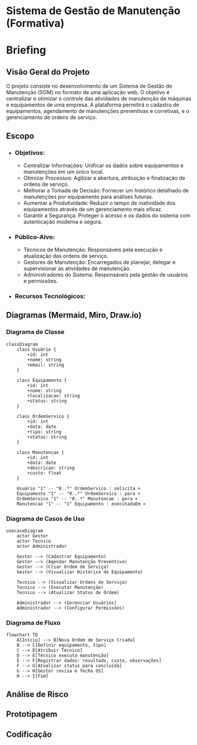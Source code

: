 # Sistema de Gestão de Manutenção (Formativa)

# Briefing

## Visão Geral do Projeto
O projeto consiste no desenvolvimento de um Sistema de Gestão de Manutenção (SGM) no formato de uma aplicação web. O objetivo é centralizar e otimizar o controle das atividades de manutenção de máquinas e equipamentos de uma empresa. A plataforma permitirá o cadastro de equipamentos, agendamento de manutenções preventivas e corretivas, e o gerenciamento de ordens de serviço.


## Escopo

- ### Objetivos:
    - Centralizar Informações: Unificar os dados sobre equipamentos e manutenções em um único local.
    - Otimizar Processos: Agilizar a abertura, atribuição e finalização de ordens de serviço.
    - Melhorar a Tomada de Decisão: Fornecer um histórico detalhado de manutenções por equipamento para análises futuras.
    - Aumentar a Produtividade: Reduzir o tempo de inatividade dos equipamentos através de um gerenciamento mais eficaz.
    - Garantir a Segurança: Proteger o acesso e os dados do sistema com autenticação moderna e segura.

- ### Público-Alvo:
    - Técnicos de Manutenção: Responsáveis pela execução e atualização das ordens de serviço.
    - Gestores de Manutenção: Encarregados de planejar, delegar e supervisionar as atividades de manutenção.
    - Administradores do Sistema: Responsáveis pela gestão de usuários e permissões.

- ### Recursos Tecnológicos:


## Diagramas (Mermaid, Miro, Draw.io)

### Diagrama de Classe


```mermaid
classDiagram
    class Usuário {
        +id: int
        +nome: string
        +email: string
    }

    class Equipamento {
        +id: int
        +nome: string
        +localizacao: string
        +status: string
    }

    class OrdemServico {
        +id: int
        +data: date
        +tipo: string
        +status: string
    }

    class Manutencao {
        +id: int
        +data: date
        +descricao: string
        +custo: float
    }

    Usuário "1" -- "0..*" OrdemServico : solicita >
    Equipamento "1" -- "0..*" OrdemServico : para >
    OrdemServico "1" -- "0..*" Manutencao : gera >
    Manutencao "1" -- "1" Equipamento : executadaEm >

```


### Diagrama de Casos de Uso


```mermaid
usecaseDiagram
    actor Gestor
    actor Tecnico
    actor Administrador

    Gestor --> (Cadastrar Equipamento)
    Gestor --> (Agendar Manutenção Preventiva)
    Gestor --> (Criar Ordem de Serviço)
    Gestor --> (Visualizar Histórico de Equipamento)

    Tecnico --> (Visualizar Ordens de Serviço)
    Tecnico --> (Executar Manutenção)
    Tecnico --> (Atualizar Status de Ordem)

    Administrador --> (Gerenciar Usuários)
    Administrador --> (Configurar Permissões)

```


### Diagrama de Fluxo


```mermaid
flowchart TD
    A[Início] --> B[Nova Ordem de Serviço Criada]
    B --> C[Definir equipamento, tipo]
    C --> D[Atribuir Técnico]
    D --> E[Técnico executa manutenção]
    E --> F[Registrar dados: resultado, custo, observações]
    F --> G[Atualizar status para concluída]
    G --> H[Gestor revisa e fecha OS]
    H --> I[Fim]

```

 
## Análise de Risco


## Prototipagem


## Codificação

